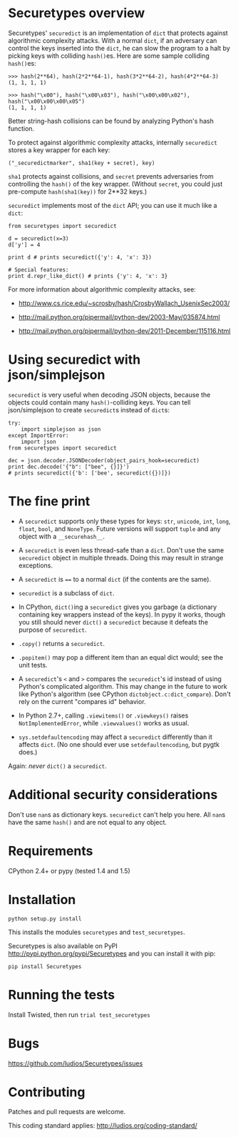 Securetypes overview
====================

Securetypes' `securedict` is an implementation of `dict` that protects against
algorithmic complexity attacks.  With a normal `dict`, if an adversary can
control the keys inserted into the `dict`, he can slow the program to a halt
by picking keys with colliding `hash()`es.  Here are some sample colliding
`hash()`es:

```
>>> hash(2**64), hash(2*2**64-1), hash(3*2**64-2), hash(4*2**64-3)
(1, 1, 1, 1)
```

```
>>> hash("\x00"), hash("\x00\x03"), hash("\x00\x00\x02"), hash("\x00\x00\x00\x05")
(1, 1, 1, 1)
```

Better string-hash collisions can be found by analyzing Python's hash function.

To protect against algorithmic complexity attacks, internally `securedict`
stores a key wrapper for each key:

`("_securedictmarker", sha1(key + secret), key)`

`sha1` protects against collisions, and `secret` prevents adversaries from
controlling the `hash()` of the key wrapper.  (Without `secret`, you could just
pre-compute `hash(sha1(key))` for 2**32 keys.)

`securedict` implements most of the `dict` API; you can use it much like a `dict`:

```
from securetypes import securedict

d = securedict(x=3)
d['y'] = 4

print d # prints securedict({'y': 4, 'x': 3})

# Special features:
print d.repr_like_dict() # prints {'y': 4, 'x': 3}
```

For more information about algorithmic complexity attacks, see:

*	http://www.cs.rice.edu/~scrosby/hash/CrosbyWallach_UsenixSec2003/

*	http://mail.python.org/pipermail/python-dev/2003-May/035874.html

*	http://mail.python.org/pipermail/python-dev/2011-December/115116.html



Using securedict with json/simplejson
=====================================

`securedict` is very useful when decoding JSON objects, because the objects
could contain many `hash()`-colliding keys.  You can tell json/simplejson
to create `securedict`s instead of `dict`s:

```
try:
	import simplejson as json
except ImportError:
	import json
from securetypes import securedict

dec = json.decoder.JSONDecoder(object_pairs_hook=securedict)
print dec.decode('{"b": ["bee", {}]}')
# prints securedict({'b': ['bee', securedict({})]})
```



The fine print
==============

*	A `securedict` supports only these types for keys: `str`, `unicode`,
	`int`, `long`, `float`, `bool`, and `NoneType`.  Future versions will
	support `tuple` and any object with a `__securehash__`.

*	A `securedict` is even less thread-safe than a `dict`.  Don't use the same
	`securedict` object in multiple threads.  Doing this may result in strange
	exceptions.

*	A `securedict` is `==` to a normal `dict` (if the contents are the same).

*	`securedict` is a subclass of `dict`.

*	In CPython, `dict()`ing a `securedict` gives you garbage (a dictionary
	containing key wrappers instead of the keys).  In pypy it works, though
	you still should never `dict()` a `securedict` because it defeats the
	purpose of `securedict`.

*	`.copy()` returns a `securedict`.

*	`.popitem()` may pop a different item than an equal dict would; see the
	unit tests.

*	A `securedict`'s `<` and `>` compares the `securedict`'s id instead of using
	Python's complicated algorithm.  This may change in the future to work
	like Python's algorithm (see CPython `dictobject.c:dict_compare`).  Don't
	rely on the current "compares id" behavior.

*	In Python 2.7+, calling `.viewitems()` or `.viewkeys()` raises
	`NotImplementedError`, while `.viewvalues()` works as usual.

*	`sys.setdefaultencoding` may affect a `securedict` differently than it
	affects `dict`.  (No one should ever use `setdefaultencoding`, but pygtk
	does.)

Again: *never* `dict()` a `securedict`.



Additional security considerations
==================================

Don't use `nan`s as dictionary keys.  `securedict` can't help you here.
All `nan`s have the same `hash()` and are not equal to any object.



Requirements
============

CPython 2.4+ or pypy (tested 1.4 and 1.5)



Installation
============

`python setup.py install`

This installs the modules `securetypes` and `test_securetypes`.

Securetypes is also available on PyPI <http://pypi.python.org/pypi/Securetypes>
and you can install it with pip:

`pip install Securetypes`



Running the tests
=================

Install Twisted, then run `trial test_securetypes`



Bugs
====

https://github.com/ludios/Securetypes/issues



Contributing
============

Patches and pull requests are welcome.

This coding standard applies: http://ludios.org/coding-standard/
